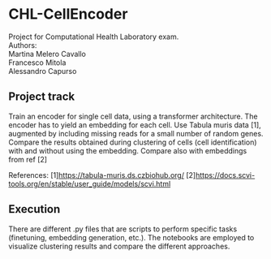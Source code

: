 # CHL-CellEncoder

Project for Computational Health Laboratory exam. \
Authors:
\
Martina Melero Cavallo \
Francesco Mitola \
Alessandro Capurso 

## Project track
Train an encoder for single cell data, using a transformer architecture.
The encoder has to yield an embedding for each cell.
Use Tabula muris data [1], augmented by including missing reads for a small number of random genes. Compare the results obtained during clustering of cells (cell identification) with and without using the embedding. Compare also with embeddings from ref [2]

References:
[1]https://tabula-muris.ds.czbiohub.org/ 
[2]https://docs.scvi-tools.org/en/stable/user_guide/models/scvi.html 

## Execution
There are different .py files that are scripts to perform specific tasks (finetuning, embedding generation, etc.).
The notebooks are employed to visualize clustering results and compare the different approaches.
